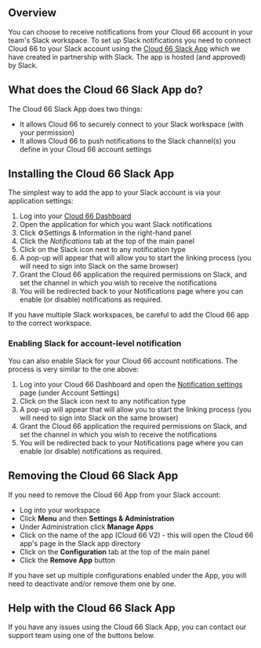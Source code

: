 ## Overview

You can choose to receive notifications from your Cloud 66 account in your team's Slack workspace. To set up Slack notifications you need to connect Cloud 66 to your Slack account using the [Cloud 66 Slack App](https://slack.com/apps/AMJ4WVAP4-cloud-66-v2?tab=more_info) which we have created in partnership with Slack. The app is hosted (and approved) by Slack.

## What does the Cloud 66 Slack App do?

The Cloud 66 Slack App does two things:

- It allows Cloud 66 to securely connect to your Slack workspace (with your permission)
- It allows Cloud 66 to push notifications to the Slack channel(s) you define in your Cloud 66 account settings

## Installing the Cloud 66 Slack App

The simplest way to add the app to your Slack account is via your application settings:

1. Log into your [Cloud 66 Dashboard](https://app.cloud66.com/) 
2. Open the application for which you want Slack notifications
3. Click ⚙️Settings & Information in the right-hand panel
4. Click the *Notifications* tab at the top of the main panel
5. Click on the Slack icon next to any notification type
6. A pop-up will appear that will allow you to start the linking process (you will need to sign into Slack on the same browser)
7. Grant the Cloud 66 application the required permissions on Slack, and set the channel in which you wish to receive the notifications
8. You will be redirected back to your Notifications page where you can enable (or disable) notifications as required.

If you have multiple Slack workspaces, be careful to add the Cloud 66 app to the correct workspace.

### Enabling Slack for account-level notification

You can also enable Slack for your Cloud 66 account notifications. The process is very similar to the one above:

1. Log into your Cloud 66 Dashboard and open the [Notification settings](https://app.cloud66.com/alerts) page (under Account Settings)
2. Click on the Slack icon next to any notification type
3. A pop-up will appear that will allow you to start the linking process (you will need to sign into Slack on the same browser)
4. Grant the Cloud 66 application the required permissions on Slack, and set the channel in which you wish to receive the notifications
5. You will be redirected back to your Notifications page where you can enable (or disable) notifications as required.

## Removing the Cloud 66 Slack App

If you need to remove the Cloud 66 App from your Slack account:

- Log into your workspace
- Click **Menu** and then **Settings & Administration**
- Under Administration click **Manage Apps**
- Click on the name of the app (Cloud 66 V2) - this will open the Cloud 66 app's page in the Slack app directory
- Click on the **Configuration** tab at the top of the main panel
- Click the **Remove App** button

If you have set up multiple configurations enabled under the App, you will need to deactivate and/or remove them one by one. 

## Help with the Cloud 66 Slack App

If you have any issues using the Cloud 66 Slack App, you can contact our support team using one of the buttons below.